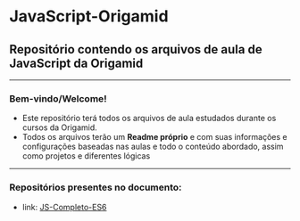 # JavaScript-Origamid
## Repositório contendo os arquivos de aula de JavaScript da Origamid
---
### Bem-vindo/Welcome!

- Este repositório terá todos os arquivos de aula estudados durante os cursos da Origamid.
- Todos os arquivos terão um __Readme próprio__ e com suas informações e configurações baseadas nas aulas e todo o conteúdo abordado, assim como projetos e diferentes lógicas
---
### Repositórios presentes no documento:
- link: [JS-Completo-ES6]()
